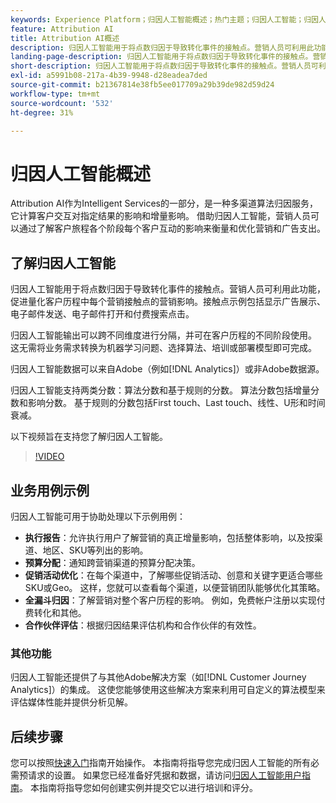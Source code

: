 ```yaml
---
keywords: Experience Platform；归因人工智能概述；热门主题；归因人工智能；归因人工智能
feature: Attribution AI
title: Attribution AI概述
description: 归因人工智能用于将点数归因于导致转化事件的接触点。营销人员可利用此功能，促进量化客户历程中每个营销接触点的营销影响。接触点示例包括显示广告展示、电子邮件发送、电子邮件打开和付费搜索点击。
landing-page-description: 归因人工智能用于将点数归因于导致转化事件的接触点。营销人员可利用此功能，促进量化客户历程中每个营销接触点的营销影响。
short-description: 归因人工智能用于将点数归因于导致转化事件的接触点。营销人员可利用此功能，促进量化客户历程中每个营销接触点的营销影响。
exl-id: a5991b08-217a-4b39-9948-d28eadea7ded
source-git-commit: b21367814e38fb5ee017709a29b39de982d59d24
workflow-type: tm+mt
source-wordcount: '532'
ht-degree: 31%

---
```


# 归因人工智能概述

Attribution AI作为Intelligent Services的一部分，是一种多渠道算法归因服务，它计算客户交互对指定结果的影响和增量影响。 借助归因人工智能，营销人员可以通过了解客户旅程各个阶段每个客户互动的影响来衡量和优化营销和广告支出。

## 了解归因人工智能

归因人工智能用于将点数归因于导致转化事件的接触点。营销人员可利用此功能，促进量化客户历程中每个营销接触点的营销影响。接触点示例包括显示广告展示、电子邮件发送、电子邮件打开和付费搜索点击。

归因人工智能输出可以跨不同维度进行分隔，并可在客户历程的不同阶段使用。 这无需将业务需求转换为机器学习问题、选择算法、培训或部署模型即可完成。

归因人工智能数据可以来自Adobe（例如[!DNL Analytics]）或非Adobe数据源。

归因人工智能支持两类分数：算法分数和基于规则的分数。 算法分数包括增量分数和影响分数。 基于规则的分数包括First touch、Last touch、线性、U形和时间衰减。

以下视频旨在支持您了解归因人工智能。

>[!VIDEO](https://video.tv.adobe.com/v/32667?learn=on&quality=12)

## 业务用例示例

归因人工智能可用于协助处理以下示例用例：

- **执行报告**：允许执行用户了解营销的真正增量影响，包括整体影响，以及按渠道、地区、SKU等列出的影响。
- **预算分配**：通知跨营销渠道的预算分配决策。
- **促销活动优化**：在每个渠道中，了解哪些促销活动、创意和关键字更适合哪些SKU或Geo。 这样，您就可以查看每个渠道，以便营销团队能够优化其策略。
- **全漏斗归因**：了解营销对整个客户历程的影响。 例如，免费帐户注册以实现付费转化和其他。
- **合作伙伴评估**：根据归因结果评估机构和合作伙伴的有效性。

### 其他功能

归因人工智能还提供了与其他Adobe解决方案（如[!DNL Customer Journey Analytics]）的集成。 这使您能够使用这些解决方案来利用可自定义的算法模型来评估媒体性能并提供分析见解。

## 后续步骤

您可以按照[快速入门](./getting-started.md)指南开始操作。 本指南将指导您完成归因人工智能的所有必需预请求的设置。 如果您已经准备好凭据和数据，请访问[归因人工智能用户指南](./user-guide.md)。 本指南将指导您如何创建实例并提交它以进行培训和评分。
